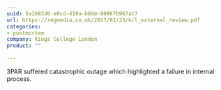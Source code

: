 ```yaml
---
uuid: 5a1083d6-e8cd-410a-b8de-90967b967ac7
url: https://regmedia.co.uk/2017/02/23/kcl_external_review.pdf
categories:
- postmortem
company: Kings College London
product: ""

---
```


3PAR suffered catastrophic outage which highlighted a failure in internal process.

